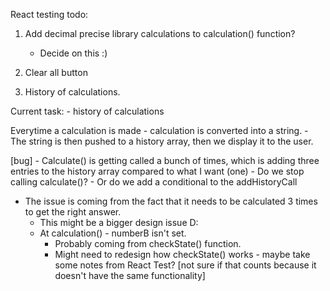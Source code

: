 React testing todo:


1. Add decimal precise library calculations to calculation() function?
    - Decide on this :)
2. Clear all button

3. History of calculations.

Current task: - history of calculations

Everytime a calculation is made
    - calculation is converted into a string.
    - The string is then pushed to a history array, then we display it to the user.

[bug] - Calculate() is getting called a bunch of times, which is adding three entries to the history array compared to what I want (one)
    - Do we stop calling calculate()? 
    - Or do we add a conditional to the addHistoryCall
- The issue is coming from the fact that it needs to be calculated 3 times to get the right answer.
    - This might be a bigger design issue D:
    - At calculation() - numberB isn't set.
        - Probably coming from checkState() function.
        - Might need to redesign how checkState() works - maybe take some notes from React Test? [not sure if that counts because it doesn't have the same functionality]

